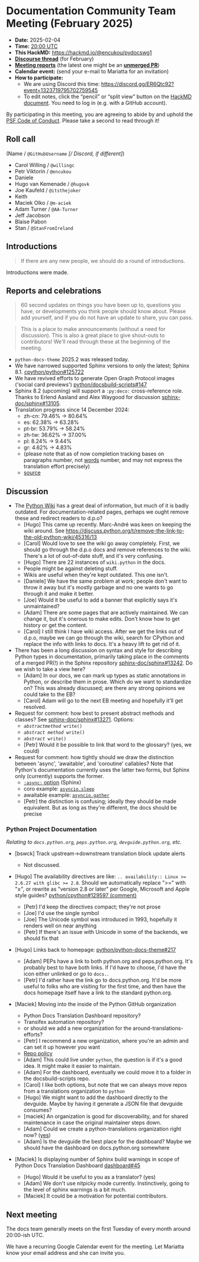 # Documentation Community Team Meeting (February 2025)

- **Date:** 2025-02-04
- **Time:** [20:00 UTC](https://arewemeetingyet.com/UTC/2024-11-05/20:00/Docs20Meeting)
- **This HackMD:** <https://hackmd.io/@encukou/pydocswg1>
- [**Discourse thread**](https://discuss.python.org/t/documentation-community-meeting-tuesday-4th-february-2025/78750)
  (for February)
- [**Meeting reports**](https://docs-community.readthedocs.io/en/latest/monthly-meeting/)
  (the latest one might be an
  [**unmerged PR**](https://github.com/python/docs-community/pulls))
- **Calendar event:** (send your e-mail to Mariatta for an invitation)
- **How to participate:**
  - We are using Discord this time:
    <https://discord.gg/ER6Qtc92?event=1323719795702759545>
  - To edit notes, click the “pencil” or “split view” button on the
    [HackMD document](https://hackmd.io/@encukou/pydocswg1). You need to log in (e.g.
    with a GitHub account).

By participating in this meeting, you are agreeing to abide by and uphold the
[PSF Code of Conduct](https://www.python.org/psf/codeofconduct/). Please take a second
to read through it!

## Roll call

(Name / `@GitHubUsername` _[/ Discord, if different]_)

- Carol Willing / `@willingc`
- Petr Viktorin / `@encukou`
- Daniele
- Hugo van Kemenade / `@hugovk`
- Joe Kaufeld / `@itsthejoker`
- Keith
- Maciek Olko / `@m-aciek`
- Adam Turner / `@AA-Turner`
- Jeff Jacobson
- Blaise Pabon
- Stan / `@StanFromIreland`

## Introductions

> If there are any new people, we should do a round of introductions.

Introductions were made.

## Reports and celebrations

> 60 second updates on things you have been up to, questions you have, or developments
> you think people should know about. Please add yourself, and if you do not have an
> update to share, you can pass.

> This is a place to make announcements (without a need for discussion). This is also a
> great place to give shout-outs to contributors! We'll read through these at the
> beginning of the meeting.

- `python-docs-theme` 2025.2 was released today.
- We have narrowed supported Sphinx versions to only the latest; Sphinx 8.1.
  [cpython/python#125722](https://github.com/python/cpython/issues/125722)
- We have revived efforts to generate Open Graph Protocol images ('social card
  previews')
  [python/docsbuild-scripts#147](https://github.com/python/docsbuild-scripts/issues/147)
- Sphinx 8.2 (upcoming) will support a `:py:deco:` cross-reference role. Thanks to
  Erlend Aasland and Alex Waygood for discussion
  [sphinx-doc/sphinx#13105](https://github.com/sphinx-doc/sphinx/issues/13105).
- Translation progress since 14 December 2024:
  - zh-cn: 79.46% -> 80.64%
  - es: 62.38% -> 63.28%
  - pt-br: 53.79% -> 58.24%
  - zh-tw: 36.62% -> 37.00%
  - pl: 8.24% -> 9.44%
  - gr: 4.62% -> 4.83%
  - (please note that as of now completion tracking bases on paragraphs number, not
    [words](https://github.com/izimobil/polib/pull/166) number, and may not express the
    translation effort precisely)
  - [source](https://github.com/m-aciek/pydocs-translation-dashboard/compare/f015a5c401118514c12ae4c75328a201a46171c5...gh-pages)

## Discussion

- The [Python Wiki](https://wiki.python.org/moin/Documentation) has a great deal of
  information, but much of it is badly outdated. For documentation-related pages,
  perhaps we ought remove these and redirect readers to d.p.o?
  - [Hugo] This came up recently. Marc-André was keen on keeping the wiki around. See
    <https://discuss.python.org/t/remove-the-link-to-the-old-python-wiki/45316/13>
  - [Carol] Would love to see the wiki go away completely. First, we should go through
    the d.p.o docs and remove references to the wiki. There's a lot of out-of-date
    stuff, and it's very confusing.
  - [Hugo] There are 22 instances of `wiki.python` in the docs.
  - People might be against deleting stuff.
  - Wikis are useful when they're kept outdated. This one isn't.
  - [Daniele] We have the same problem at work; people don't want to throw it away but
    it's mostly garbage and no one wants to go through it and make it better.
  - [Joe] Would it be useful to add a banner that explicitly says it's unmaintained?
  - [Adam] There are some pages that are actively maintained. We can change it, but it's
    onerous to make edits. Don't know how to get history or get the content.
  - [Carol] I still think I have wiki access. After we get the links out of d.p.o, maybe
    we can go through the wiki, search for CPython and replace the info with links to
    docs. It's a heavy lift to get rid of it.
- There has been a long discussion on syntax and style for describing Python types in
  documentation, primarily taking place in the comments of a merged PR(!) in the Sphinx
  repository [sphinx-doc/sphinx#13242](https://github.com/sphinx-doc/sphinx/pull/13242).
  Do we wish to take a view here?
  - [Adam] In our docs, we can mark up types as static annotations in Python, or
    describe them in prose. Which do we want to standardize on? This was already
    discussed; are there any strong opinions we could take to the EB?
  - [Carol] Adam will go to the next EB meeting and hopefully it'll get resolved.
- Request for comment: how best to present abstract methods and classes? See
  [sphinx-doc/sphinx#13271](https://github.com/sphinx-doc/sphinx/pull/13271). Options:
  - _`abstractmethod`_` write()`
  - _`abstract method`_` write()`
  - _`abstract`_` write()`
  * [Petr] Would it be possible to link that word to the glossary? (yes, we could)
- Request for comment: how tightly should we draw the distinction between 'async',
  'awaitable', and 'coroutine' callables? Note that Python's documentation currently
  uses the latter two forms, but Sphinx only (currently) supports the former.
  - [`:async:` option](https://www.sphinx-doc.org/en/master/usage/domains/python.html#directive-option-py-function-async)
    (Sphinx)
  - coro example:
    [`asyncio.sleep`](https://docs.python.org/3/library/asyncio-task.html#asyncio.sleep)
  - awaitable example:
    [`asyncio.gather`](https://docs.python.org/3/library/asyncio-task.html#asyncio.gather)
  * [Petr] the distinction is confusing; ideally they should be made equivalent. But as
    long as they're different, the docs should be precise

### Python Project Documentation

_Relating to `docs.python.org`, `peps.python.org`, `devguide.python.org`, etc._

- [bswck] Track upstream->downstream translation block update alerts

  - Not discussed.

- [Hugo] The availability directives are like:
  `.. availability:: Linux >= 2.6.27 with glibc >= 2.8`. Should we automatically replace
  ">=" with "≥", or rewrite as "version 2.8 or later" per Google, Microsoft and Apple
  style guides?
  [python/cpython#129597 (comment)](https://github.com/python/cpython/pull/129597#discussion_r1939080570)

  - [Petr] I'd keep the directives compact; they're not prose
  - [Joe] I'd use the single symbol
  - [Joe] The Unicode symbol was introduced in 1993, hopefully it renders well on near
    anything
  - [Petr] If there's an issue with Unicode in some of the backends, we should fix that

- [Hugo] Links back to homepage:
  [python/python-docs-theme#217](https://github.com/python/python-docs-theme/issues/217)

  - [Adam] PEPs have a link to both python.org and peps.python.org. It's probably best
    to have both links. If I'd have to choose, I'd have the icon either unlinked or go
    to `docs.`.
  - [Petr] I'd rather have the link go to docs.python.org. It'd be more useful to folks
    who are visiting for the first time, and then have the docs homepage itself have a
    link to the standard python.org.

- [Maciek] Moving into the inside of the Python GitHub organization

  - Python Docs Translation Dashboard repository?
  - Transifex automation repository?
  - or should we add a new organization for the around-translations-efforts?
  - [Petr] I recommend a new organization, where you're an admin and can set it up
    however you want
  - [Repo policy](https://devguide.python.org/developer-workflow/development-cycle/#organization-repository-policy)
  - [Adam] This could live under `python`, the question is if it's a good idea. It might
    make it easier to maintain.
  - [Adam] For the dashboard, eventually we could move it to a folder in the
    docsbuild-scripts repo.
  - [Carol] I like both options, but note that we can always move repos from a
    translations organization to `python`
  - [Hugo] We might want to add the dashboard directly to the devguide. Maybe by having
    it generate a JSON file that devguide consumes?
  - [maciek] An organization is good for discoverability, and for shared maintenance in
    case the original maintainer steps down.
  - [Adam] Could we create a python-translations organization right now?
    ([yes](https://github.com/python-docs-translations))
  - [Adam] Is the devguide the best place for the dashboard? Maybe we should have the
    dashboard on docs.python.org somewhere

- [Maciek] Is displaying number of Sphinx build warnings in scope of Python Docs
  Translation Dashboard
  [dashboard#45](https://github.com/python-docs-translations/dashboard/pull/45)
  - [Hugo] Would it be useful to you as a translator? (yes)
  - [Adam] We don't use nitpicky mode currently. Instinctively, going to the level of
    sphinx warnings is a bit much.
  - [Maciek] It could be a motivation for potential contributors.

## Next meeting

The docs team generally meets on the first Tuesday of every month around 20:00-ish UTC.

We have a recurring Google Calendar event for the meeting. Let Mariatta know your email
address and she can invite you.
